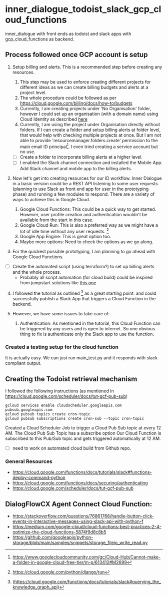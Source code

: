 # inner_dialogue_todoist_slack_gcp_cloud_functions
inner_dialogue with front ends as todoist and slack apps with gcp_cloud_functions as backend.

## Process followed once GCP account is setup

1. Setup billing and alerts. This is a recommended step before creating any resources.
   1. This step may be used to enforce creating different projects for different ideas as 
   we can create billing budgets and alerts at  a project level.
   2. The whole procedure could be followed as per https://cloud.google.com/billing/docs/how-to/budgets
   3. Currently, I am creating projects under 'No Organisation' folder, 
   however I could set up an organisation (with a domain name) using Cloud Identity as described 
   [here](https://cloud.google.com/resource-manager/docs/creating-managing-organization) 
   4. Currently, I am using the project under Organisation directly without folders. 
   If I can create a folder and setup billing alerts at folder level, that would help with checking multiple
   projects at once. But I am not able to provide 'resourcemanager.folders.create' permission to 
   the main email ID principal[^1]. I even tried creating a service account but no use.
   - [ ] Create a folder to incorporate billing alerts at a higher level.
   - [ ] I enabled the Slack channel connection and installed the Mobile App. 
   Add Slack channel and mobile app to the billing alerts. 

2. Now let's get into creating resources for our ID workflow. 
Inner Dialogue in a basic version could be a REST API listening to 
some user requests (planning to use Slack as front end app for user in the prototyping phase)
and running a few modules to respond. There are a variety of ways to achieve this in Google Cloud.
   1. Google Cloud Functions: This could be a quick way to get started. However, 
   user profile creation and authentication wouldn't be available from the start in this case.
   2. Google Cloud Run: This is also a preferred way as we might have a lot of idle time without any user requests.
   [^Cloud_Run_Resource_1]
   3. Google App Engine: This is great option too.
   4. Maybe more options: Need to check the options as we go along.

3. For the quickest possible prototyping, I am planning to go ahead with Google Cloud Functions.
    
- [ ] Create the automated script (using terraform?) to set up billing alerts and the whole process.
   - Probably all script automation (for cloud build) could be inspired from jumpstart solutions like 
  [this one](https://console.cloud.google.com/products/solutions/details/dynamic-web-app?hl=en&project=fifth-glazing-415313)
  
4. I followed the tutorial as outlined [^Cloud_Run_Resource_2] as a great starting point.
and could successfully publish a Slack App that triggers a Cloud Function in the backend.

5. However, we have some issues to take care of:
   1. Authentication: As mentioned in the tutorial, this Cloud Function can be triggered by any users and is open to 
   internet. So one obvious thing to fix is authenticate only the Slack app to use the function.

### Created a testing setup for the cloud function
It is actually easy. We can just run main_test.py and it responds with slack compliant output.

## Creating the Todoist retrieval mechanism
I followed the following instructions (as mentioned in https://cloud.google.com/scheduler/docs/tut-gcf-pub-sub)
```commandline
gcloud services enable cloudscheduler.googleapis.com pubsub.googleapis.com
gcloud pubsub topics create cron-topic
gcloud pubsub subscriptions create cron-sub --topic cron-topic
```
Created a Cloud Scheduler Job to trigger a Cloud Pub Sub topic at every 12 AM.
The Cloud Pub Sub Topic has a subscribe option
Our Cloud Function is subscribed to this Pub/Sub topic and gets triggered automatically at 12 AM.

-[ ] need to work on automated cloud build from Github repo. 

### General Resources

[^1]: https://www.googlecloudcommunity.com/gc/Cloud-Hub/Cannot-make-a-folder-in-google-cloud-free-tier/m-p/613412#M2699
[^Cloud_Run_Resource_1]: https://cloud.google.com/python/django/run
[^Cloud_Run_Resource_2]: (https://cloud.google.com/functions/docs/tutorials/slack#querying_the_knowledge_graph_api)
- https://cloud.google.com/functions/docs/tutorials/slack#functions-deploy-command-python
- https://cloud.google.com/functions/docs/securing/authenticating
- https://cloud.google.com/scheduler/docs/tut-gcf-pub-sub

## DialogFlowCX Agent Connect Cloud Function:
- https://stackoverflow.com/questions/76861768/handle-button-click-events-in-interactive-messages-using-slack-api-with-python-f
- https://medium.com/google-cloud/cloud-functions-best-practices-2-4-optimize-the-cloud-functions-5874f9d8c8b5
- https://github.com/googleapis/python-storage/blob/main/samples/snippets/storage_fileio_write_read.py